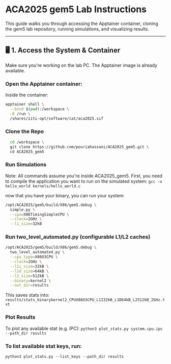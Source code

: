 # ACA2025 gem5 Lab Instructions

This guide walks you through accessing the Apptainer container, cloning the gem5 lab repository, running simulations, and visualizing results.

---

## 🖥️ 1. Access the System & Container

Make sure you're working on the lab PC. The Apptainer image is already available.

### Open the Apptainer container:
Inside the container:
```bash
apptainer shell \
  --bind $(pwd):/workspace \
  -B /run \
  /shares/ziti-opt/software/cat/aca2025.sif
```
### Clone the Repo
```bash
  cd /workspace \
  git clone https://github.com/pouriahassani/ACA2025_gem5.git \
  cd ACA2025_gem5
```
### Run Simulations
Note: All commands assume you're inside ACA2025_gem5.
First, you need to compile the application you want to run on the simulated system:
```gcc -o hello_world kernels/hello_world.c```

now that you have your binary, you can run your system:
```bash
/opt/ACA2025/gem5/build/X86/gem5.debug \
  simple.py \
  --cpu=X86TimingSimpleCPU \
  --clock=2GHz \
  --l1_size=32kB
```

### Run two_level_automated.py (configurable L1/L2 caches)
```bash
/opt/ACA2025/gem5/build/X86/gem5.debug \
  two_level_automated.py \
  --cpu_type=X86O3CPU \
  --clock=2GHz \
  --l1i_size=32kB \
  --l1d_size=64kB \
  --l2_size=512kB \
  --binary=kernel2 \
  --out_dir=results
```
This saves stats into:
```results/stats_binarykernel2_CPUX86O3CPU_L1I32kB_L1D64kB_L2512kB_2GHz.txt```

###  Plot Results
To plot any available stat (e.g. IPC):
```python3 plot_stats.py system.cpu.ipc --path_dir results```

### To list available stat keys, run:
```python3 plot_stats.py --list_keys --path_dir results```






